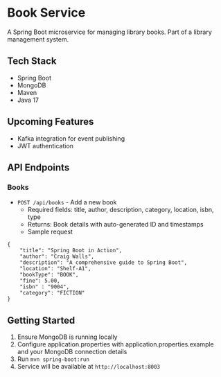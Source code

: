 # Book Service

A Spring Boot microservice for managing library books. Part of a library management system.

## Tech Stack
- Spring Boot
- MongoDB
- Maven
- Java 17

## Upcoming Features
- Kafka integration for event publishing
- JWT authentication

## API Endpoints

### Books
- `POST /api/books` - Add a new book
  - Required fields: title, author, description, category, location, isbn, type
  - Returns: Book details with auto-generated ID and timestamps
  - Sample request
```
{
    "title": "Spring Boot in Action",
    "author": "Craig Walls",
    "description": "A comprehensive guide to Spring Boot",
    "location": "Shelf-A1",
    "bookType": "BOOK",
    "fine": 5.00,
    "isbn" : "9004",
    "category": "FICTION"
}
```

## Getting Started

1. Ensure MongoDB is running locally
2. Configure application.properties with application.properties.example and your MongoDB connection details
3. Run `mvn spring-boot:run`
4. Service will be available at `http://localhost:8003`
